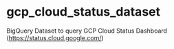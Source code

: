 # gcp_cloud_status_dataset
BigQuery Dataset to query GCP Cloud Status Dashboard (https://status.cloud.google.com/)
